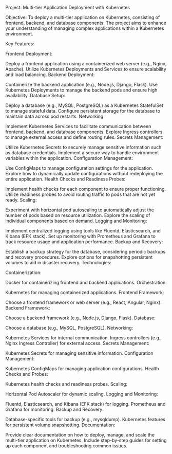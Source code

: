 Project: Multi-tier Application Deployment with Kubernetes

Objective:
To deploy a multi-tier application on Kubernetes, consisting of frontend, backend, and database components. The project aims to enhance your understanding of managing complex applications within a Kubernetes environment.

Key Features:

Frontend Deployment:

Deploy a frontend application using a containerized web server (e.g., Nginx, Apache).
Utilize Kubernetes Deployments and Services to ensure scalability and load balancing.
Backend Deployment:

Containerize the backend application (e.g., Node.js, Django, Flask).
Use Kubernetes Deployments to manage the backend pods and ensure high availability.
Database Setup:

Deploy a database (e.g., MySQL, PostgreSQL) as a Kubernetes StatefulSet to manage stateful data.
Configure persistent storage for the database to maintain data across pod restarts.
Networking:

Implement Kubernetes Services to facilitate communication between frontend, backend, and database components.
Explore Ingress controllers to manage external access and define routing rules.
Secrets Management:

Utilize Kubernetes Secrets to securely manage sensitive information such as database credentials.
Implement a secure way to handle environment variables within the application.
Configuration Management:

Use ConfigMaps to manage configuration settings for the application.
Explore how to dynamically update configurations without redeploying the entire application.
Health Checks and Readiness Probes:

Implement health checks for each component to ensure proper functioning.
Utilize readiness probes to avoid routing traffic to pods that are not yet ready.
Scaling:

Experiment with horizontal pod autoscaling to automatically adjust the number of pods based on resource utilization.
Explore the scaling of individual components based on demand.
Logging and Monitoring:

Implement centralized logging using tools like Fluentd, Elasticsearch, and Kibana (EFK stack).
Set up monitoring with Prometheus and Grafana to track resource usage and application performance.
Backup and Recovery:

Establish a backup strategy for the database, considering periodic backups and recovery procedures.
Explore options for snapshotting persistent volumes to aid in disaster recovery.
Technologies:

Containerization:

Docker for containerizing frontend and backend applications.
Orchestration:

Kubernetes for managing containerized applications.
Frontend Framework:

Choose a frontend framework or web server (e.g., React, Angular, Nginx).
Backend Framework:

Choose a backend framework (e.g., Node.js, Django, Flask).
Database:

Choose a database (e.g., MySQL, PostgreSQL).
Networking:

Kubernetes Services for internal communication.
Ingress controllers (e.g., Nginx Ingress Controller) for external access.
Secrets Management:

Kubernetes Secrets for managing sensitive information.
Configuration Management:

Kubernetes ConfigMaps for managing application configurations.
Health Checks and Probes:

Kubernetes health checks and readiness probes.
Scaling:

Horizontal Pod Autoscaler for dynamic scaling.
Logging and Monitoring:

Fluentd, Elasticsearch, and Kibana (EFK stack) for logging.
Prometheus and Grafana for monitoring.
Backup and Recovery:

Database-specific tools for backup (e.g., mysqldump).
Kubernetes features for persistent volume snapshotting.
Documentation:

Provide clear documentation on how to deploy, manage, and scale the multi-tier application on Kubernetes. Include step-by-step guides for setting up each component and troubleshooting common issues.